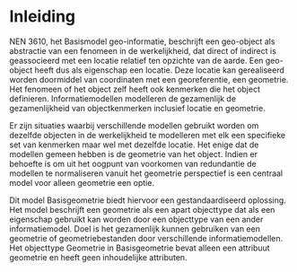 Inleiding
=========

NEN 3610, het Basismodel geo-informatie, beschrijft een geo-object als
abstractie van een fenomeen in de werkelijkheid, dat direct of indirect is
geassocieerd met een locatie relatief ten opzichte van de aarde. Een geo-object
heeft dus als eigenschap een locatie. Deze locatie kan gerealiseerd worden
doormiddel van coordinaten met een georeferentie, een geometrie. Het fenomeen of
het object zelf heeft ook kenmerken die het object definieren.
Informatiemodellen modelleren de gezamenlijk de gezamenlijkheid van
objectkenmerken inclusief locatie en geometrie.

Er zijn situaties waarbij verschillende modellen gebruikt worden om dezelfde
objecten in de werkelijkheid te modelleren met elk een specifieke set van
kenmerken maar wel met dezelfde locatie. Het enige dat de modellen gemeen hebben
is de geometrie van het object. Indien er behoefte is om uit het oogpunt van
voorkomen van redundantie de modellen te normaliseren vanuit het geometrie
perspectief is een centraal model voor alleen geometrie een optie.

Dit model Basisgeometrie biedt hiervoor een gestandaardiseerd oplossing. Het
model beschrijft een geometrie als een apart objecttype dat als een eigenschap
gebruikt kan worden door een objecttype van een ander informatiemodel. Doel is
het gezamenlijk kunnen gebruiken van een geometrie of geometriebestanden door
verschillende informatiemodellen. Het objecttype Geometrie in Basisgeometrie
bevat alleen een attribuut geometrie en heeft geen inhoudelijke attributen.
